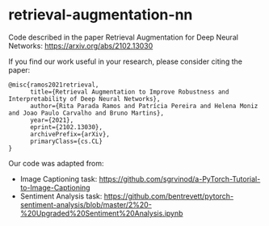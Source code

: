 # retrieval-augmentation-nn
Code described in the paper Retrieval Augmentation for Deep Neural Networks: https://arxiv.org/abs/2102.13030

If you find our work useful in your research, please consider citing the paper:

```
@misc{ramos2021retrieval,
      title={Retrieval Augmentation to Improve Robustness and Interpretability of Deep Neural Networks}, 
      author={Rita Parada Ramos and Patrícia Pereira and Helena Moniz and Joao Paulo Carvalho and Bruno Martins},
      year={2021},
      eprint={2102.13030},
      archivePrefix={arXiv},
      primaryClass={cs.CL}
}
```

Our code was adapted from:
- Image Captioning task: https://github.com/sgrvinod/a-PyTorch-Tutorial-to-Image-Captioning
- Sentiment Analysis task: https://github.com/bentrevett/pytorch-sentiment-analysis/blob/master/2%20-%20Upgraded%20Sentiment%20Analysis.ipynb
